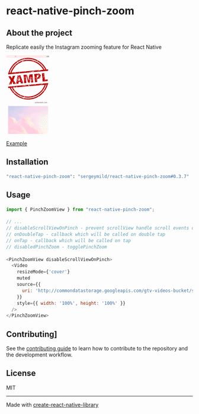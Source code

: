 # react-native-pinch-zoom

## About the project
Replicate easily the Instagram zooming feature for React Native


![](./preview.gif)

[Example](https://github.com/sergeymild/react-native-pinch-zoom/blob/main/example/src/App.tsx)

## Installation

```sh
"react-native-pinch-zoom": "sergeymild/react-native-pinch-zoom#0.3.7"
```

## Usage

```js
import { PinchZoomView } from "react-native-pinch-zoom";

// ...
// disableScrollViewOnPinch - prevent scrollView handle scroll events on pinch zoom (only on IOS)
// onDoubleTap - callback which will be called on double tap
// onTap - callback which will be called on tap
// disabledPinchZoom - togglePinchZoom

<PinchZoomView disableScrollViewOnPinch>
  <Video
    resizeMode={'cover'}
    muted
    source={{
      uri: 'http://commondatastorage.googleapis.com/gtv-videos-bucket/sample/BigBuckBunny.mp4',
    }}
    style={{ width: '100%', height: '100%' }}
  />
</PinchZoomView>
```

## Contributing]

See the [contributing guide](CONTRIBUTING.md) to learn how to contribute to the repository and the development workflow.

## License

MIT

---

Made with [create-react-native-library](https://github.com/callstack/react-native-builder-bob)
